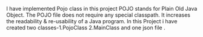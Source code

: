 I have implemented Pojo class in this project
POJO stands for Plain Old Java Object. The POJO file does not require any special classpath. It increases the readability & re-usability of a Java program.
In this Project i have created two classes-1.PojoClass 2.MainClass and one json file .

